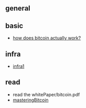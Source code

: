 

## general

## basic
* [how does bitcoin actually work?](basic/lec1.md)

## infra
* [infra1](infra/infra1.md)

## read
* read the whitePaper/bitcoin.pdf
* [masteringBitcoin](masteringBitcoinEBOOK/readme.md)
